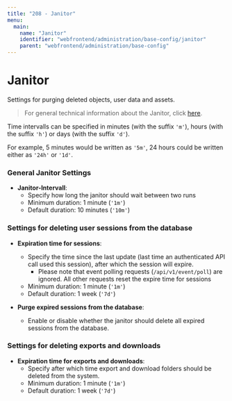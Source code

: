 ```yaml
---
title: "208 - Janitor"
menu:
  main:
    name: "Janitor"
    identifier: "webfrontend/administration/base-config/janitor"
    parent: "webfrontend/administration/base-config"
---
```


# Janitor

Settings for purging deleted objects, user data and assets.

> For general technical information about the Janitor, click [here](/en/technical/janitor).

Time intervalls can be specified in minutes (with the suffix `'m'`), hours (with the suffix `'h'`) or days (with the suffix `'d'`).

For example, 5 minutes would be written as `'5m'`, 24 hours could be written either as `'24h'` or `'1d'`.

### General Janitor Settings

* **Janitor-Intervall**:
  * Specify how long the janitor should wait between two runs
  * Minimum duration: 1 minute (`'1m'`)
  * Default duration: 10 minutes (`'10m'`)

### Settings for deleting user sessions from the database

* **Expiration time for sessions**:
  * Specify the time since the last update (last time an authenticated API call used this session), after which the session will expire.
      * Please note that event polling requests (`/api/v1/event/poll`) are ignored. All other requests reset the expire time for sessions
  * Minimum duration: 1 minute (`'1m'`)
  * Default duration: 1 week (`'7d'`)

* **Purge expired sessions from the database**:
  * Enable or disable whether the janitor should delete all expired sessions from the database.

### Settings for deleting exports and downloads

* **Expiration time for exports and downloads**:
  * Specify after which time export and download folders should be deleted from the system.
  * Minimum duration: 1 minute (`'1m'`)
  * Default duration: 1 week (`'7d'`)
